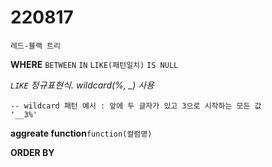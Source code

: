 # 220817

`레드-블랙 트리`

**WHERE** `BETWEEN` `IN`  `LIKE(패턴일치)` `IS NULL`

*`LIKE` 정규표현식. wildcard(%, _) 사용*

```sqlite
-- wildcard 패턴 예시 : 앞에 두 글자가 있고 3으로 시작하는 모든 값
'__3%' 
```

**aggreate function**`function(컬럼명)`

**ORDER BY**